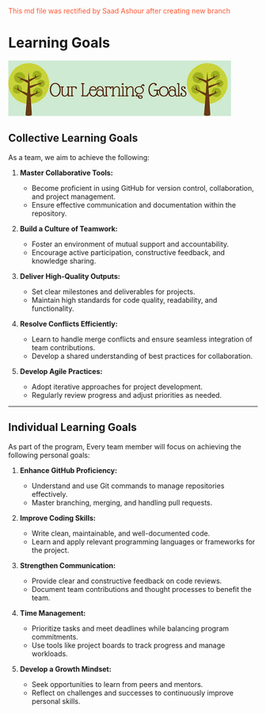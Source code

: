 <html>
   <span style="color:#FF5733">
   This md file was rectified by Saad Ashour after creating new branch
   </span>
</html>


# Learning Goals

![Collaboration Image](../assets/goals.jpg)

## Collective Learning Goals
As a team, we aim to achieve the following:

1. **Master Collaborative Tools:**
   - Become proficient in using GitHub for version control, collaboration, and project management.
   - Ensure effective communication and documentation within the repository.

2. **Build a Culture of Teamwork:**
   - Foster an environment of mutual support and accountability.
   - Encourage active participation, constructive feedback, and knowledge sharing.

3. **Deliver High-Quality Outputs:**
   - Set clear milestones and deliverables for projects.
   - Maintain high standards for code quality, readability, and functionality.

4. **Resolve Conflicts Efficiently:**
   - Learn to handle merge conflicts and ensure seamless integration of team contributions.
   - Develop a shared understanding of best practices for collaboration.

5. **Develop Agile Practices:**
   - Adopt iterative approaches for project development.
   - Regularly review progress and adjust priorities as needed.

---

## Individual Learning Goals
As part of the program, Every team member will focus on achieving the following personal goals:

1. **Enhance GitHub Proficiency:**
   - Understand and use Git commands to manage repositories effectively.
   - Master branching, merging, and handling pull requests.

2. **Improve Coding Skills:**
   - Write clean, maintainable, and well-documented code.
   - Learn and apply relevant programming languages or frameworks for the project.

3. **Strengthen Communication:**
   - Provide clear and constructive feedback on code reviews.
   - Document team contributions and thought processes to benefit the team.

4. **Time Management:**
   - Prioritize tasks and meet deadlines while balancing program commitments.
   - Use tools like project boards to track progress and manage workloads.

5. **Develop a Growth Mindset:**
   - Seek opportunities to learn from peers and mentors.
   - Reflect on challenges and successes to continuously improve personal skills.
